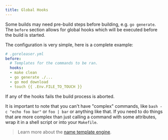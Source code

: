 ```yaml
---
title: Global Hooks
---
```


Some builds may need pre-build steps before building, e.g. `go generate`.
The `before` section allows for global hooks which will be executed before
the build is started.

The configuration is very simple, here is a complete example:

```yml
# .goreleaser.yml
before:
  # Templates for the commands to be ran.
  hooks:
  - make clean
  - go generate ./...
  - go mod download
  - touch {{ .Env.FILE_TO_TOUCH }}
```

If any of the hooks fails the build process is aborted.

It is important to note that you can't have "complex" commands, like
`bash -c "echo foo bar"` or `foo | bar` or anything like that. If you need
to do things that are more complex than just calling a command with some
attributes, wrap it in a shell script or into your `Makefile`.

> Learn more about the [name template engine](/templates).
